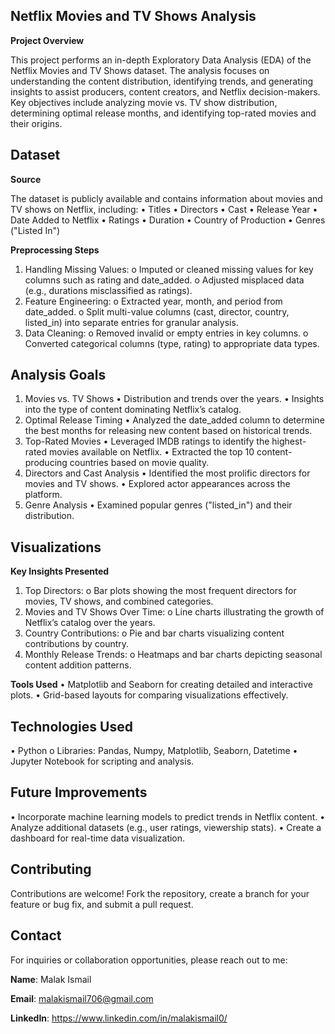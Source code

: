## Netflix Movies and TV Shows Analysis

**Project Overview**

This project performs an in-depth Exploratory Data Analysis (EDA) of the Netflix Movies and TV Shows dataset. The analysis focuses on understanding the content distribution, identifying trends, and generating insights to assist producers, content creators, and Netflix decision-makers. Key objectives include analyzing movie vs. TV show distribution, determining optimal release months, and identifying top-rated movies and their origins.

## Dataset

**Source**

The dataset is publicly available and contains information about movies and TV shows on Netflix, including:
•	Titles
•	Directors
•	Cast
•	Release Year
•	Date Added to Netflix
•	Ratings
•	Duration
•	Country of Production
•	Genres ("Listed In")

**Preprocessing Steps**
1.	Handling Missing Values:
o	Imputed or cleaned missing values for key columns such as rating and date_added.
o	Adjusted misplaced data (e.g., durations misclassified as ratings).
2.	Feature Engineering:
o	Extracted year, month, and period from date_added.
o	Split multi-value columns (cast, director, country, listed_in) into separate entries for granular analysis.
3.	Data Cleaning:
o	Removed invalid or empty entries in key columns.
o	Converted categorical columns (type, rating) to appropriate data types.

## Analysis Goals
1. Movies vs. TV Shows
•	Distribution and trends over the years.
•	Insights into the type of content dominating Netflix’s catalog.
2. Optimal Release Timing
•	Analyzed the date_added column to determine the best months for releasing new content based on historical trends.
3. Top-Rated Movies
•	Leveraged IMDB ratings to identify the highest-rated movies available on Netflix.
•	Extracted the top 10 content-producing countries based on movie quality.
4. Directors and Cast Analysis
•	Identified the most prolific directors for movies and TV shows.
•	Explored actor appearances across the platform.
5. Genre Analysis
•	Examined popular genres ("listed_in") and their distribution.

## Visualizations

**Key Insights Presented**
1.	Top Directors:
o	Bar plots showing the most frequent directors for movies, TV shows, and combined categories.
2.	Movies and TV Shows Over Time:
o	Line charts illustrating the growth of Netflix’s catalog over the years.
3.	Country Contributions:
o	Pie and bar charts visualizing content contributions by country.
4.	Monthly Release Trends:
o	Heatmaps and bar charts depicting seasonal content addition patterns.

**Tools Used**
•	Matplotlib and Seaborn for creating detailed and interactive plots.
•	Grid-based layouts for comparing visualizations effectively.

## Technologies Used
•	Python
o	Libraries: Pandas, Numpy, Matplotlib, Seaborn, Datetime
•	Jupyter Notebook for scripting and analysis.

## Future Improvements
•	Incorporate machine learning models to predict trends in Netflix content.
•	Analyze additional datasets (e.g., user ratings, viewership stats).
•	Create a dashboard for real-time data visualization.

## Contributing
Contributions are welcome! Fork the repository, create a branch for your feature or bug fix, and submit a pull request.

## Contact
For inquiries or collaboration opportunities, please reach out to me:

**Name**: Malak Ismail  

**Email**: malakismail706@gmail.com 

**LinkedIn**: https://www.linkedin.com/in/malakismail0/

